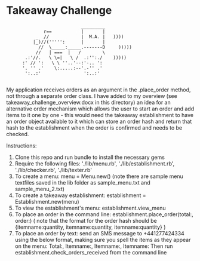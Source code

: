 Takeaway Challenge
==================
```
                            _________
              r==           |       |
           _  //            |  M.A. |   ))))
          |_)//(''''':      |       |
            //  \_____:_____.-------D     )))))
           //   | ===  |   /        \
       .:'//.   \ \=|   \ /  .:'':./    )))))
      :' // ':   \ \ ''..'--:'-.. ':
      '. '' .'    \:.....:--'.-'' .'
       ':..:'                ':..:'
 
 ```

My application receives orders as an argument in the .place_order method, not through a separate order class. I have added to my overview (see takeaway_challenge_overview.docx in this directory) an idea for an alternative order mechanism which allows the user to start an order and add items to it one by one - this would need the takeaway establishment to have an order object available to it which can store an order hash and return that hash to the establishment when the order is confirmed and needs to be checked.

Instructions:

1. Clone this repo and run bundle to install the necessary gems
2. Require the following files: './lib/menu.rb', './lib/establishment.rb', './lib/checker.rb', './lib/texter.rb'
3. To create a menu: menu = Menu.new(<path to textfile>) (note there are sample menu textfiles saved in the lib folder as sample_menu.txt and sample_menu_2.txt)
4. To create a takeaway establishment: establishment = Establishment.new(menu)
5. To view the establishment's menu: establishment.view_menu
6. To place an order in the command line: establishment.place_order(total:<total amount you will pay>, order:<order hash>) ( note that the format for the order hash should be {itemname:quantity, itemname:quantity, itemname:quantity} )
7. To place an order by text: send an SMS message to +441277424334 using the below format, making sure you spell the items as they appear on the menu:
Total:<amount you will pay>, Itemname:<quantity>, Itemname:<quantity>, Itemname:<quantity>
Then run establishment.check_orders_received from the command line
